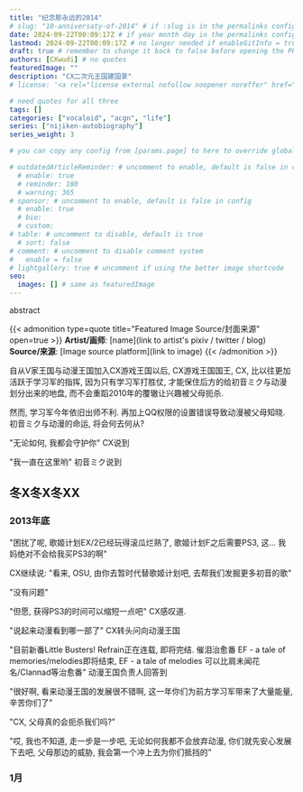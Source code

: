 ```yaml
---
title: "纪念那永远的2014"
# slug: "10-anniversaty-of-2014" # if :slug is in the permalinks configuration, use this to resolve URL conflict with other posts
date: 2024-09-22T00:09:17Z # if year month day in the permalinks configuration and other posts have the same date, modify this to resolve URL conflict with other posts 
lastmod: 2024-09-22T00:09:17Z # no longer needed if enableGitInfo = true
draft: true # remember to change it back to false before opening the PR for publishing
authors: [CXwudi] # no quotes
featuredImage: ""
description: "CX二次元王国建国录"
# license: '<a rel="license external nofollow noopener noreffer" href="https://creativecommons.org/licenses/by/4.0/" target="_blank">CC BY 4.0</a>'

# need quotes for all three
tags: []
categories: ["vocaloid", "acgn", "life"]
series: ["nijiken-autobiography"]
series_weight: 3

# you can copy any config from [params.page] to here to override global default

# outdatedArticleReminder: # uncomment to enable, default is false in config 
  # enable: true
  # reminder: 180
  # warning: 365
# sponsor: # uncomment to enable, default is false in config 
  # enable: true
  # bio: 
  # custom: 
# table: # uncomment to disable, default is true
  # sort: false
# comment: # uncomment to disable comment system
#   enable = false
# lightgallery: true # uncomment if using the better image shortcode
seo:
  images: [] # same as featuredImage
---
```


abstract

<!--more-->
{{< admonition type=quote title="Featured Image Source/封面来源" open=true >}}
**Artist/画师**: [name](link to artist's pixiv / twitter / blog) <!--just to insert a double space behind-->  
**Source/来源**: [Image source platform](link to image)
{{< /admonition >}}

自从V家王国与动漫王国加入CX游戏王国以后, CX游戏王国国王, CX, 比以往更加活跃于学习军的指挥, 因为只有学习军打胜仗, 才能保住后方的给初音ミク与动漫划分出来的地盘, 而不会重蹈2010年的覆辙让兴趣被父母扼杀.

然而, 学习军今年依旧出师不利. 再加上QQ权限的设置错误导致动漫被父母知晓. 初音ミク与动漫的命运, 将会何去何从?

"无论如何, 我都会守护你" CX说到

"我一直在这里哟" 初音ミク说到

## 冬X冬X冬XX

### 2013年底

"困扰了呢, 歌姬计划EX/2已经玩得滚瓜烂熟了, 歌姬计划F之后需要PS3, 这... 我妈绝对不会给我买PS3的啊"

CX继续说: "看来, OSU, 由你去暂时代替歌姬计划吧, 去帮我们发掘更多初音的歌"

"没有问题"

"但愿, 获得PS3的时间可以缩短一点吧" CX感叹道.

"说起来动漫看到哪一部了" CX转头问向动漫王国

"目前新番Little Busters! Refrain正在连载, 即将完结. 催泪治愈番 EF - a tale of memories/melodies即将结束, EF - a tale of melodies 可以比肩未闻花名/Clannad等治愈番" 动漫王国负责人回答到

"很好啊, 看来动漫王国的发展很不错啊, 这一年你们为前方学习军带来了大量能量, 辛苦你们了"

"CX, 父母真的会扼杀我们吗?"

"哎, 我也不知道, 走一步是一步吧, 无论如何我都不会放弃动漫, 你们就先安心发展下去吧, 父母那边的威胁, 我会第一个冲上去为你们抵挡的"

### 1月

